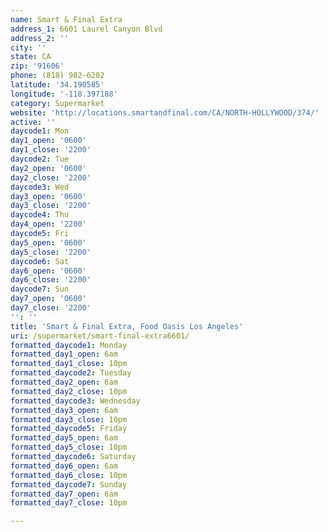 ```yaml
---
name: Smart & Final Extra
address_1: 6601 Laurel Canyon Blvd
address_2: ''
city: ''
state: CA
zip: '91606'
phone: (818) 982-6202
latitude: '34.190585'
longitude: '-118.397188'
category: Supermarket
website: 'http://locations.smartandfinal.com/CA/NORTH-HOLLYWOOD/374/'
active: ''
daycode1: Mon
day1_open: '0600'
day1_close: '2200'
daycode2: Tue
day2_open: '0600'
day2_close: '2200'
daycode3: Wed
day3_open: '0600'
day3_close: '2200'
daycode4: Thu
day4_open: '2200'
daycode5: Fri
day5_open: '0600'
day5_close: '2200'
daycode6: Sat
day6_open: '0600'
day6_close: '2200'
daycode7: Sun
day7_open: '0600'
day7_close: '2200'
'': ''
title: 'Smart & Final Extra, Food Oasis Los Angeles'
uri: /supermarket/smart-final-extra6601/
formatted_daycode1: Monday
formatted_day1_open: 6am
formatted_day1_close: 10pm
formatted_daycode2: Tuesday
formatted_day2_open: 6am
formatted_day2_close: 10pm
formatted_daycode3: Wednesday
formatted_day3_open: 6am
formatted_day3_close: 10pm
formatted_daycode5: Friday
formatted_day5_open: 6am
formatted_day5_close: 10pm
formatted_daycode6: Saturday
formatted_day6_open: 6am
formatted_day6_close: 10pm
formatted_daycode7: Sunday
formatted_day7_open: 6am
formatted_day7_close: 10pm

---
```

